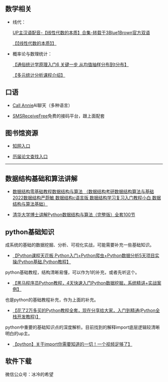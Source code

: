 ## **数学相关**

- 线代：

	[UP主汉语配音-【线性代数的本质】合集-转载于3Blue1Brown官方双语](https://www.bilibili.com/video/BV1ib411t7YR/?share_source=copy_web)

	[【【线性代数的本质】】](https://www.bilibili.com/video/BV1Hy4y1a7wm)

- 概率论与数理统计：

	[【通俗统计学原理入门6 关键一步 从均值抽样分布到t分布】](https://www.bilibili.com/video/BV1RQ4y1e7xg?p=8&vd_source=6ba5a7ec009a0f45fd393fcd989921f7)

	[【多元统计分析课程介绍】](https://www.bilibili.com/video/BV1fR4y1L7Ut/?share_source=copy_web&vd_source=6ba5a7ec009a0f45fd393fcd989921f7)


## **口语**
- [Call Annie](https://callannie.ai/call)AI聊天（多种语言）

- [SMSReceiveFree](https://smsreceivefree.com/)免费的接码平台，跟上面配套
## **图书馆资源**
- [知网入口](https://whu.metaersp.cn/databaseDetail?databaseNum=DB_c87051b988764662b36096d494a49049)

- [历届论文查找入口](https://www.lib.whu.edu.cn/webfile/category/Dissertation_database/338.html)

---
## 数据结构基础和算法讲解
- [数据结构零基础教程数据结构与算法 （数据结构考研数据结构算法与基础 2022数据结构严蔚敏 数据结构c语言版 数据结构学习复习入门教程小白 数据结构与算法基础）](https://www.bilibili.com/video/BV12a411i7Hd/?share_source=copy_web)

- [清华大学博士讲解Python数据结构与算法（完整版）全套100节](https://www.bilibili.com/video/BV1uA411N7c5/?share_source=copy_web)

## python基础知识
成系统的基础的数据挖掘、分析、可视化实战，可能需要补充一些基础知识。
- [【Python课程天花板,Python入门+Python爬虫+Python数据分析5天项目实操/Python基础.Python教程】 ](https://www.bilibili.com/video/BV12E411A7ZQ/?share_source=copy_web）)

python基础教程，结构清晰易懂，可以作为1的补充，或者先听这个。
- [【黑马程序员Python教程，4天快速入门Python数据挖掘，系统精讲+实战案例】](https://www.bilibili.com/video/BV1xt411v7z9/?share_source=copy_web）)

也是python的基础教程补充，作为上面的补充。
- [【花了2万多买的Python教程全套，现在分享给大家，入门到精通(Python全栈开发教程)】](https://www.bilibili.com/video/BV1wD4y1o7AS/?p=5&share_source=copy_web）)


python中重要的基础知识点的深度解析。目前找到的解释import底层逻辑较清晰明白的up主。
- [【python】关于import你需要知道的一切！一个视频足够了】](https://www.bilibili.com/video/BV1K24y1k7XA/?share_source=copy_web）) 

## 软件下载
微信公众号：冰冷的希望